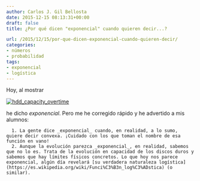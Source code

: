 ```yaml
---
author: Carlos J. Gil Bellosta
date: 2015-12-15 08:13:31+00:00
draft: false
title: ¿Por qué dicen "exponencial" cuando quieren decir...?

url: /2015/12/15/por-que-dicen-exponencial-cuando-quieren-decir/
categories:
- números
- probabilidad
tags:
- exponencial
- logística
---
```


Hoy, al mostrar

[![hdd_capacity_overtime](/wp-uploads/2015/12/hdd_capacity_overtime.png)
](/wp-uploads/2015/12/hdd_capacity_overtime.png)

he dicho _exponencial_. Pero me he corregido rápido y he advertido a mis alumnos:




	  1. La gente dice _exponencial_ cuando, en realidad, a lo sumo, quiere decir convexa. ¡Cuidado con los que toman el nombre de esa función en vano!
	  2. Aunque la evolución parezca _exponencial_, en realidad, sabemos que no lo es. Trata de la evolución en capacidad de los discos duros y sabemos que hay límites físicos concretos. Lo que hoy nos parece exponencial, algún día revelará [su verdadera naturaleza logística](https://es.wikipedia.org/wiki/Funci%C3%B3n_log%C3%ADstica) (o similar).



